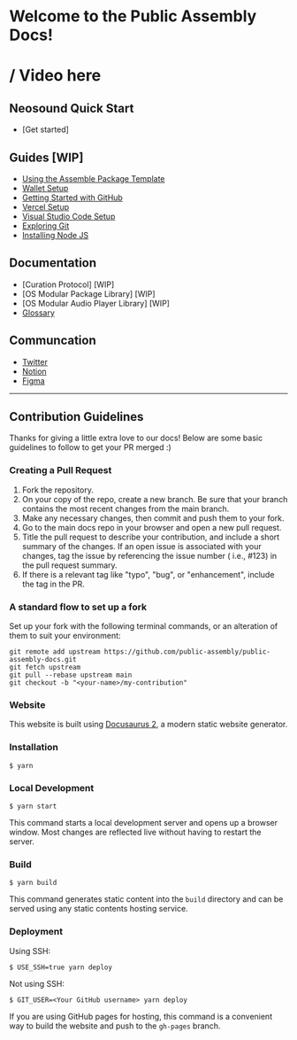 # Welcome to the Public Assembly Docs!

>
/ Video here
=======
## Neosound Quick Start

- [Get started]

## Guides [WIP]

- [Using the Assemble Package Template](https://github.com/public-assembly/public-assembly-docs/blob/main/docs/assemble-package.md)
- [Wallet Setup](https://github.com/public-assembly/public-assembly-docs/blob/main/docs/wallet-setup.md)
- [Getting Started with GitHub](https://github.com/public-assembly/public-assembly-docs/blob/main/docs/getting-started-with-github.md)
- [Vercel Setup](https://github.com/public-assembly/public-assembly-docs/blob/main/docs/vercel-setup.md)
- [Visual Studio Code Setup](https://github.com/public-assembly/public-assembly-docs/blob/main/docs/visual-studio-code-setup.md)
- [Exploring Git](https://github.com/public-assembly/public-assembly-docs/blob/main/docs/exploring-git.md) 
- [Installing Node JS](https://github.com/public-assembly/public-assembly-docs/blob/main/docs/installing-node.md)

## Documentation

- [Curation Protocol] [WIP]
- [OS Modular Package Library] [WIP]
- [OS Modular Audio Player Library] [WIP]
- [Glossary](https://github.com/public-assembly/public-assembly-docs/blob/main/docs/glossary.md)

## Communcation

- [Twitter](https://twitter.com/pblcasmbly)
- [Notion](https://www.notion.so/ourzora/Neosound-working-product-title-dd4ef7e0ce8c478386ef867a5d0f7ffe)
- [Figma](https://www.figma.com/file/IMYiNZVVJCvO9Yjn0IBe1f/~neosound~-%5Bcommunity%5D?node-id=1730%3A10991)

---
## Contribution Guidelines
Thanks for giving a little extra love to our docs! Below are some basic guidelines to follow to get your PR merged :)

### Creating a Pull Request
1. Fork the repository.
2. On your copy of the repo, create a new branch. Be sure that your branch contains the most recent changes from the main branch.
3. Make any necessary changes, then commit and push them to your fork.
4. Go to the main docs repo in your browser and open a new pull request.
5. Title the pull request to describe your contribution, and include a short summary of the changes. If an open issue is associated with your changes, tag the issue by referencing the issue number ( i.e., #123) in the pull request summary.
6. If there is a relevant tag like "typo", "bug", or "enhancement", include the tag in the PR.

### A standard flow to set up a fork
Set up your fork with the following terminal commands, or an alteration of them to suit your environment:

```cd zora-docs
git remote add upstream https://github.com/public-assembly/public-assembly-docs.git
git fetch upstream
git pull --rebase upstream main
git checkout -b "<your-name>/my-contribution"
```
### Website

This website is built using [Docusaurus 2](https://docusaurus.io/), a modern static website generator.

### Installation
```
$ yarn
```
### Local Development

```
$ yarn start
```

This command starts a local development server and opens up a browser window. Most changes are reflected live without having to restart the server.

### Build

```
$ yarn build
```

This command generates static content into the `build` directory and can be served using any static contents hosting service.
### Deployment

Using SSH:

```
$ USE_SSH=true yarn deploy
```

Not using SSH:

```
$ GIT_USER=<Your GitHub username> yarn deploy
```

If you are using GitHub pages for hosting, this command is a convenient way to build the website and push to the `gh-pages` branch.

